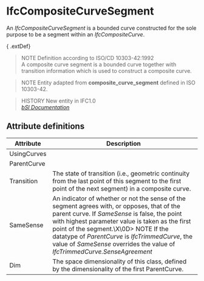 IfcCompositeCurveSegment
========================
An _IfcCompositeCurveSegment_ is a bounded curve constructed for the sole
purpose to be a segment within an _IfcCompositeCurve_.  
  
{ .extDef}  
> NOTE  Definition according to ISO/CD 10303-42:1992  
> A composite curve segment is a bounded curve together with transition
> information which is used to construct a composite curve.  
  
> NOTE  Entity adapted from **composite_curve_segment** defined in ISO
> 10303-42.  
  
> HISTORY  New entity in IFC1.0  
[ _bSI
Documentation_](https://standards.buildingsmart.org/IFC/DEV/IFC4_2/FINAL/HTML/schema/ifcgeometryresource/lexical/ifccompositecurvesegment.htm)


Attribute definitions
---------------------
| Attribute   | Description                                                                                                                                                                                                                                                                                                                                                                |
|-------------|----------------------------------------------------------------------------------------------------------------------------------------------------------------------------------------------------------------------------------------------------------------------------------------------------------------------------------------------------------------------------|
| UsingCurves |                                                                                                                                                                                                                                                                                                                                                                            |
| ParentCurve |                                                                                                                                                                                                                                                                                                                                                                            |
| Transition  | The state of transition (i.e., geometric continuity from the last point of this segment to the first point of the next segment) in a composite curve.                                                                                                                                                                                                                      |
| SameSense   | An indicator of whether or not the sense of the segment agrees with, or opposes, that of the parent curve. If _SameSense_ is false, the point with highest parameter value is taken as the first point of the segment.\X\0D> NOTE  If the datatype of _ParentCurve_ is _IfcTrimmedCurve_, the value of _SameSense_ overrides the value of _IfcTrimmedCurve.SenseAgreement_ |
| Dim         | The space dimensionality of this class, defined by the dimensionality of the first ParentCurve.                                                                                                                                                                                                                                                                            |

